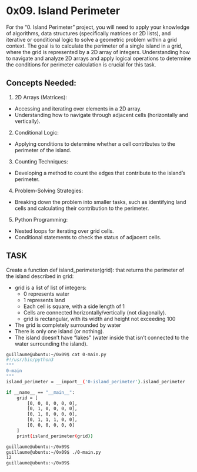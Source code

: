 # 0x09. Island Perimeter

For the “0. Island Perimeter” project, you will need to apply your knowledge of algorithms, data structures (specifically matrices or 2D lists), and iterative or conditional logic to solve a geometric problem within a grid context. The goal is to calculate the perimeter of a single island in a grid, where the grid is represented by a 2D array of integers. Understanding how to navigate and analyze 2D arrays and apply logical operations to determine the conditions for perimeter calculation is crucial for this task.


## Concepts Needed:

1. 2D Arrays (Matrices):
  + Accessing and iterating over elements in a 2D array.
  + Understanding how to navigate through adjacent cells (horizontally and vertically).

2. Conditional Logic:
  + Applying conditions to determine whether a cell contributes to the perimeter of the island.

3. Counting Techniques:
  + Developing a method to count the edges that contribute to the island’s perimeter.

4. Problem-Solving Strategies:
  + Breaking down the problem into smaller tasks, such as identifying land cells and calculating their contribution to the perimeter.

5. Python Programming:
  + Nested loops for iterating over grid cells.
  + Conditional statements to check the status of adjacent cells.

## TASK

Create a function def island_perimeter(grid): that returns the perimeter of the island described in grid:

+ grid is a list of list of integers:
  + 0 represents water
  + 1 represents land
  + Each cell is square, with a side length of 1
  + Cells are connected horizontally/vertically (not diagonally).
  + grid is rectangular, with its width and height not exceeding 100
+ The grid is completely surrounded by water
+ There is only one island (or nothing).
+ The island doesn’t have “lakes” (water inside that isn’t connected to the water surrounding the island).

```bash
guillaume@ubuntu:~/0x09$ cat 0-main.py
#!/usr/bin/python3
"""
0-main
"""
island_perimeter = __import__('0-island_perimeter').island_perimeter

if __name__ == "__main__":
    grid = [
        [0, 0, 0, 0, 0, 0],
        [0, 1, 0, 0, 0, 0],
        [0, 1, 0, 0, 0, 0],
        [0, 1, 1, 1, 0, 0],
        [0, 0, 0, 0, 0, 0]
    ]
    print(island_perimeter(grid))

guillaume@ubuntu:~/0x09$ 
guillaume@ubuntu:~/0x09$ ./0-main.py
12
guillaume@ubuntu:~/0x09$
```
